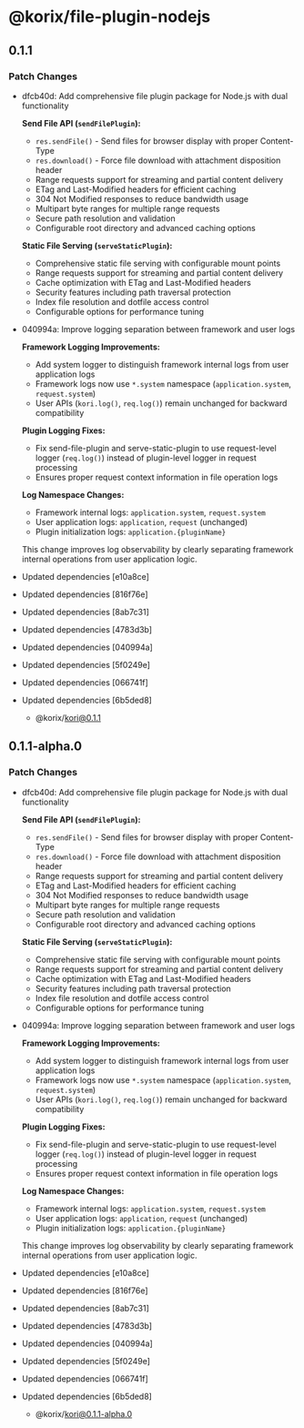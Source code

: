 # @korix/file-plugin-nodejs

## 0.1.1

### Patch Changes

- dfcb40d: Add comprehensive file plugin package for Node.js with dual functionality

  **Send File API (`sendFilePlugin`):**

  - `res.sendFile()` - Send files for browser display with proper Content-Type
  - `res.download()` - Force file download with attachment disposition header
  - Range requests support for streaming and partial content delivery
  - ETag and Last-Modified headers for efficient caching
  - 304 Not Modified responses to reduce bandwidth usage
  - Multipart byte ranges for multiple range requests
  - Secure path resolution and validation
  - Configurable root directory and advanced caching options

  **Static File Serving (`serveStaticPlugin`):**

  - Comprehensive static file serving with configurable mount points
  - Range requests support for streaming and partial content delivery
  - Cache optimization with ETag and Last-Modified headers
  - Security features including path traversal protection
  - Index file resolution and dotfile access control
  - Configurable options for performance tuning

- 040994a: Improve logging separation between framework and user logs

  **Framework Logging Improvements:**

  - Add system logger to distinguish framework internal logs from user application logs
  - Framework logs now use `*.system` namespace (`application.system`, `request.system`)
  - User APIs (`kori.log()`, `req.log()`) remain unchanged for backward compatibility

  **Plugin Logging Fixes:**

  - Fix send-file-plugin and serve-static-plugin to use request-level logger (`req.log()`) instead of plugin-level logger in request processing
  - Ensures proper request context information in file operation logs

  **Log Namespace Changes:**

  - Framework internal logs: `application.system`, `request.system`
  - User application logs: `application`, `request` (unchanged)
  - Plugin initialization logs: `application.{pluginName}`

  This change improves log observability by clearly separating framework internal operations from user application logic.

- Updated dependencies [e10a8ce]
- Updated dependencies [816f76e]
- Updated dependencies [8ab7c31]
- Updated dependencies [4783d3b]
- Updated dependencies [040994a]
- Updated dependencies [5f0249e]
- Updated dependencies [066741f]
- Updated dependencies [6b5ded8]
  - @korix/kori@0.1.1

## 0.1.1-alpha.0

### Patch Changes

- dfcb40d: Add comprehensive file plugin package for Node.js with dual functionality

  **Send File API (`sendFilePlugin`):**

  - `res.sendFile()` - Send files for browser display with proper Content-Type
  - `res.download()` - Force file download with attachment disposition header
  - Range requests support for streaming and partial content delivery
  - ETag and Last-Modified headers for efficient caching
  - 304 Not Modified responses to reduce bandwidth usage
  - Multipart byte ranges for multiple range requests
  - Secure path resolution and validation
  - Configurable root directory and advanced caching options

  **Static File Serving (`serveStaticPlugin`):**

  - Comprehensive static file serving with configurable mount points
  - Range requests support for streaming and partial content delivery
  - Cache optimization with ETag and Last-Modified headers
  - Security features including path traversal protection
  - Index file resolution and dotfile access control
  - Configurable options for performance tuning

- 040994a: Improve logging separation between framework and user logs

  **Framework Logging Improvements:**

  - Add system logger to distinguish framework internal logs from user application logs
  - Framework logs now use `*.system` namespace (`application.system`, `request.system`)
  - User APIs (`kori.log()`, `req.log()`) remain unchanged for backward compatibility

  **Plugin Logging Fixes:**

  - Fix send-file-plugin and serve-static-plugin to use request-level logger (`req.log()`) instead of plugin-level logger in request processing
  - Ensures proper request context information in file operation logs

  **Log Namespace Changes:**

  - Framework internal logs: `application.system`, `request.system`
  - User application logs: `application`, `request` (unchanged)
  - Plugin initialization logs: `application.{pluginName}`

  This change improves log observability by clearly separating framework internal operations from user application logic.

- Updated dependencies [e10a8ce]
- Updated dependencies [816f76e]
- Updated dependencies [8ab7c31]
- Updated dependencies [4783d3b]
- Updated dependencies [040994a]
- Updated dependencies [5f0249e]
- Updated dependencies [066741f]
- Updated dependencies [6b5ded8]
  - @korix/kori@0.1.1-alpha.0
